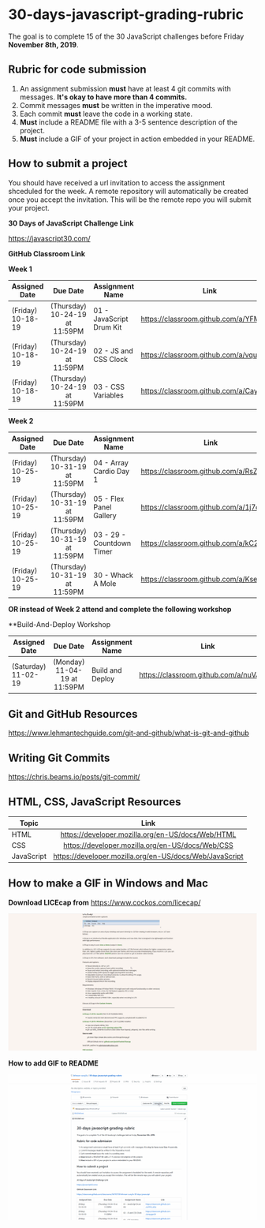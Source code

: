 # 30-days-javascript-grading-rubric

The goal is to complete 15 of the 30 JavaScript challenges before Friday **November 8th, 2019**.

## Rubric for code submission
 1. An assignment submission **must** have at least 4 git commits with messages. **It's okay to have more than 4 commits.**
 2. Commit messages **must** be written in the imperative mood.
 3. Each commit **must** leave the code in a working state.
 4. **Must** include a README file with a 3-5 sentence description of the project.
 5. **Must** include a GIF of your project in action embedded in your README.

  
  
  ## How to submit a project
  
  You should have received a url invitation to access the assignment shceduled for the week. A remote repository will automatically be created once you accept the invitation. This will be the remote repo you will submit your project.
 
 **30 Days of JavaScript Challenge Link**
 
 https://javascript30.com/
  
**GitHub Classroom Link**

**Week 1**

 Assigned Date        | Due Date         | Assignment Name  | Link
| ------------- |:-------------:| -----| --------|
| (Friday) 10-18-19  | (Thursday) 10-24-19 at 11:59PM| 01 - JavaScript Drum Kit | https://classroom.github.com/a/YFM_sIQx
| (Friday) 10-18-19  | (Thursday) 10-24-19 at 11:59PM| 02 - JS and CSS Clock | https://classroom.github.com/a/vqugxr24
| (Friday) 10-18-19  | (Thursday) 10-24-19 at 11:59PM| 03 - CSS Variables | https://classroom.github.com/a/Cayyxn9A


**Week 2**


   Assigned Date        | Due Date         | Assignment Name  | Link
 | ------------- |:-------------:| -----| --------|
| (Friday) 10-25-19  | (Thursday) 10-31-19 at 11:59PM| 04 - Array Cardio Day 1 | https://classroom.github.com/a/RsZBxju4
| (Friday) 10-25-19  | (Thursday) 10-31-19 at 11:59PM| 05 - Flex Panel Gallery | https://classroom.github.com/a/1j7qdXkO
| (Friday) 10-25-19  | (Thursday) 10-31-19 at 11:59PM| 03 - 29 - Countdown Timer | https://classroom.github.com/a/kC26tms-
| (Friday) 10-25-19  | (Thursday) 10-31-19 at 11:59PM| 30 - Whack A Mole | https://classroom.github.com/a/KseUQpYS

**OR instead of Week 2 attend and complete the following workshop**

**Build-And-Deploy Workshop

   Assigned Date        | Due Date         | Assignment Name  | Link
 | ------------- |:-------------:| -----| --------|
| (Saturday) 11-02-19  | (Monday) 11-04-19 at 11:59PM| Build and Deploy| https://classroom.github.com/a/nuVJh40F


## Git and GitHub Resources

https://www.lehmantechguide.com/git-and-github/what-is-git-and-github


## Writing Git Commits

https://chris.beams.io/posts/git-commit/


## HTML, CSS, JavaScript Resources

 Topic        | Link         |
| ------------- |:-------------:|
| HTML | https://developer.mozilla.org/en-US/docs/Web/HTML| 
| CSS | https://developer.mozilla.org/en-US/docs/Web/CSS | 
| JavaScript | https://developer.mozilla.org/en-US/docs/Web/JavaScript| 

## How to make a GIF in Windows and Mac ##

**Download LICEcap from** https://www.cockos.com/licecap/

![](GIFwithinGIF.gif)

**How to add GIF to README**

![](GIF.gif)




